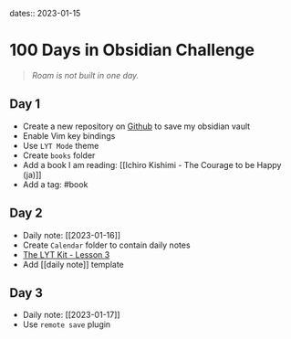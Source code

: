 dates:: 2023-01-15

# 100 Days in Obsidian Challenge

> *Roam is not built in one day.*

## Day 1

- Create a new repository on [Github](https://github.com/wjianbo/my-ob-vault) to save my obsidian vault
- Enable Vim key bindings
- Use `LYT Mode` theme
- Create `books` folder
- Add a book I am reading: [[Ichiro Kishimi - The Courage to be Happy (ja)]]
- Add a tag: #book

## Day 2

- Daily note: [[2023-01-16]]
- Create `Calendar` folder to contain daily notes
- [The LYT Kit - Lesson 3](https://www.linkingyourthinking.com/lyt-kit-course/lesson-3-why-use-maps-of-content)
- Add [[daily note]] template

## Day 3

- Daily note: [[2023-01-17]]
- Use `remote save` plugin